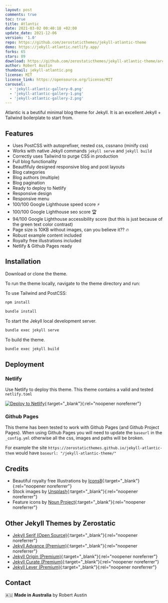 ```yaml
---
layout: post
comments: true
toc: true
title: Atlantic
date: 2021-03-02 00:40:18 +02:00
update_date: 2021-12-06
version: '1.0'
repo: https://github.com/zerostaticthemes/jekyll-atlantic-theme
demo: https://jekyll-atlantic.netlify.app/
forks: 65
stars: 89
download: https://github.com/zerostaticthemes/jekyll-atlantic-theme/archive/refs/tags/v1.0.0.zip
author: Robert Austin
thumbnail: jekyll-atlantic.png
license: MIT
license_link: https://opensource.org/license/MIT
carousel:
  - 'jekyll-atlantic-gallery-0.png'
  - 'jekyll-atlantic-gallery-1.png'
  - 'jekyll-atlantic-gallery-2.png'
---
```


Atlantic is a beutiful minimal blog theme for Jekyll. It is an excellent Jekyll + Tailwind boilerplate to start from.

## Features

- Uses PostCSS with autoprefixer, nested css, cssnano (minify css)
- Works with native Jekyll commands `jekyll serve` and `jekyll build`
- Correctly uses Tailwind to purge CSS in production
- Full blog functionality
- Beautfifuly designed responsive blog and post layouts
- Blog categories
- Blog authors (multiple)
- Blog pagination
- Ready to deploy to Netlify
- Responsive design
- Responsive menu
- 100/100 Google Lighthouse speed score ⚡
- 100/100 Google Lighthouse seo score 🏆
- 94/100 Google Lighthouse accessibility score (but this is just because of the green text color contrast)
- Page size is 10KB without images, can you believe it?? 🔥
- Robust example content included
- Royalty free illustrations included
- Netlify & Github Pages ready

## Installation

Download or clone the theme.

To run the theme locally, navigate to the theme directory and run:

To use Tailwind and PostCSS:

```bash
npm install
```

```bash
bundle install
```

To start the Jekyll local development server.

```bash
bundle exec jekyll serve
```

To build the theme.

```bash
bundle exec jekyll build
```

## Deployment

### Netlify

Use Netlify to deploy this theme. This theme contains a valid and tested `netlify.toml`

[![Deploy to Netlify](https://www.netlify.com/img/deploy/button.svg)](https://app.netlify.com/start/deploy?repository=https://github.com/zerostaticthemes/jekyll-atlantic-theme){:target="_blank"}{:rel="noopener noreferrer"}

### Github Pages

This theme has been tested to work with Github Pages (and Github Project Pages). When using Github Pages you will need to update the `baseurl` in the `_config.yml` otherwise all the css, images and paths will be broken.

For example the site `https://zerostaticthemes.github.io/jekyll-atlantic-them` would have `baseurl: "/jekyll-atlantic-theme/"`

## Credits

- Beautiful royalty free Illustrations by [Icons8](https://icons8.com/illustrations/style--pixeltrue){:target="_blank"}{:rel="noopener noreferrer"}
- Stock images by [Unsplash](https://unsplash.com/){:target="_blank"}{:rel="noopener noreferrer"}
- Feature icons by [Noun Project](https://thenounproject.com/){:target="_blank"}{:rel="noopener noreferrer"}

## Other Jekyll Themes by Zerostatic

- [Jekyll Serif (Open Source)](https://www.zerostatic.io/theme/jekyll-serif/){:target="_blank"}{:rel="noopener noreferrer"}
- [Jekyll Advance (Premium)](https://www.zerostatic.io/theme/jekyll-advance/){:target="_blank"}{:rel="noopener noreferrer"}
- [Jekyll Origin (Premium)](https://www.zerostatic.io/theme/jekyll-origin/){:target="_blank"}{:rel="noopener noreferrer"}
- [Jekyll Curate (Premium)](https://www.zerostatic.io/theme/jekyll-curate/){:target="_blank"}{:rel="noopener noreferrer"}
- [Jekyll Lever (Premium)](https://www.zerostatic.io/theme/jekyll-lever/){:target="_blank"}{:rel="noopener noreferrer"}

## Contact

🇦🇺 **Made in Australia** by Robert Austin

